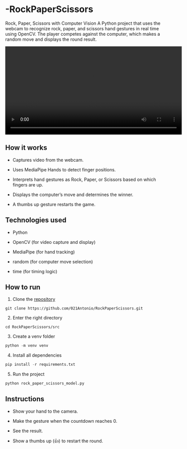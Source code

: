 # -RockPaperScissors
 Rock, Paper, Scissors with Computer Vision A Python project that uses the webcam to recognize rock, paper, and scissors hand gestures in real time using OpenCV. The player competes against the computer, which makes a random move and displays the round result.

<video src="/2025-05-16%2020-28-48.mp4" controls width="560">
    Seu navegador não suporta a tag de vídeo.
</video>

## How it works

- Captures video from the webcam.

- Uses MediaPipe Hands to detect finger positions.

- Interprets hand gestures as Rock, Paper, or Scissors based on which fingers are up.

- Displays the computer’s move and determines the winner.

- A thumbs up gesture restarts the game.

## Technologies used

- Python

- OpenCV (for video capture and display)

- MediaPipe (for hand tracking)

- random (for computer move selection)

- time (for timing logic)

## How to run

1. Clone the [repository](https://github.com/021Antonio/RockPaperScissors)

```Git
git clone https://github.com/021Antonio/RockPaperScissors.git
```

2. Enter the right directory

```Git
cd RockPaperScissors/src
```

3. Create a venv folder

```Python
python -m venv venv
```

4. Install all dependencies

```Python
pip install -r requirements.txt
```

5. Run the project

```Python
python rock_paper_scissors_model.py
```

## Instructions

- Show your hand to the camera.

- Make the gesture when the countdown reaches 0.

- See the result.

- Show a thumbs up (👍) to restart the round.